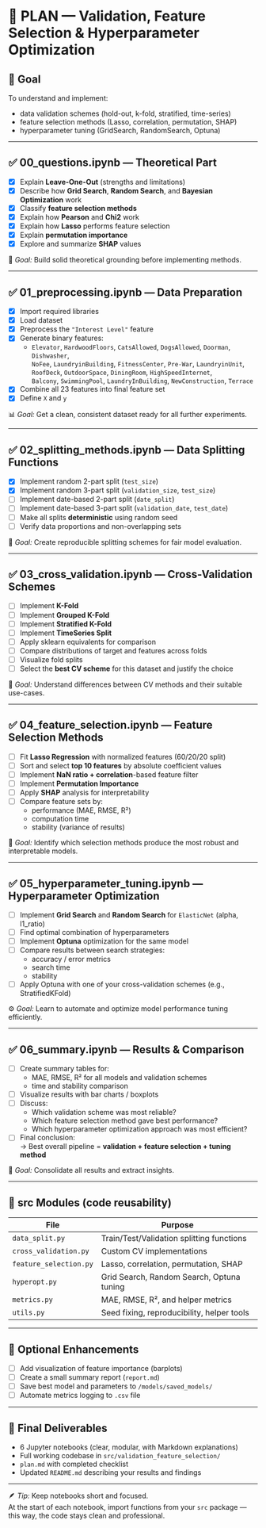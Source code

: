 # 📘 PLAN — Validation, Feature Selection & Hyperparameter Optimization

## 🎯 Goal
To understand and implement:
- data validation schemes (hold-out, k-fold, stratified, time-series)
- feature selection methods (Lasso, correlation, permutation, SHAP)
- hyperparameter tuning (GridSearch, RandomSearch, Optuna)

---

## ✅ 00_questions.ipynb — Theoretical Part

- [X] Explain **Leave-One-Out** (strengths and limitations)
- [X] Describe how **Grid Search**, **Random Search**, and **Bayesian Optimization** work
- [X] Classify **feature selection methods**
- [X] Explain how **Pearson** and **Chi2** work
- [X] Explain how **Lasso** performs feature selection
- [X] Explain **permutation importance**
- [X] Explore and summarize **SHAP** values

🧠 *Goal:* Build solid theoretical grounding before implementing methods.

---

## ✅ 01_preprocessing.ipynb — Data Preparation

- [X] Import required libraries  
- [X] Load dataset
- [X] Preprocess the `"Interest Level"` feature
- [X] Generate binary features:
  - `Elevator`, `HardwoodFloors`, `CatsAllowed`, `DogsAllowed`, `Doorman`, `Dishwasher`,  
    `NoFee`, `LaundryinBuilding`, `FitnessCenter`, `Pre-War`, `LaundryinUnit`,  
    `RoofDeck`, `OutdoorSpace`, `DiningRoom`, `HighSpeedInternet`,  
    `Balcony`, `SwimmingPool`, `LaundryInBuilding`, `NewConstruction`, `Terrace`
- [X] Combine all 23 features into final feature set
- [X] Define `X` and `y`

📊 *Goal:* Get a clean, consistent dataset ready for all further experiments.

---

## ✅ 02_splitting_methods.ipynb — Data Splitting Functions

- [X] Implement random 2-part split (`test_size`)
- [X] Implement random 3-part split (`validation_size`, `test_size`)
- [ ] Implement date-based 2-part split (`date_split`)
- [ ] Implement date-based 3-part split (`validation_date`, `test_date`)
- [ ] Make all splits **deterministic** using random seed
- [ ] Verify data proportions and non-overlapping sets

🔁 *Goal:* Create reproducible splitting schemes for fair model evaluation.

---

## ✅ 03_cross_validation.ipynb — Cross-Validation Schemes

- [ ] Implement **K-Fold**
- [ ] Implement **Grouped K-Fold**
- [ ] Implement **Stratified K-Fold**
- [ ] Implement **TimeSeries Split**
- [ ] Apply sklearn equivalents for comparison
- [ ] Compare distributions of target and features across folds
- [ ] Visualize fold splits
- [ ] Select the **best CV scheme** for this dataset and justify the choice

🧩 *Goal:* Understand differences between CV methods and their suitable use-cases.

---

## ✅ 04_feature_selection.ipynb — Feature Selection Methods

- [ ] Fit **Lasso Regression** with normalized features (60/20/20 split)
- [ ] Sort and select **top 10 features** by absolute coefficient values
- [ ] Implement **NaN ratio + correlation**-based feature filter
- [ ] Implement **Permutation Importance**
- [ ] Apply **SHAP** analysis for interpretability
- [ ] Compare feature sets by:
  - performance (MAE, RMSE, R²)
  - computation time
  - stability (variance of results)

🎯 *Goal:* Identify which selection methods produce the most robust and interpretable models.

---

## ✅ 05_hyperparameter_tuning.ipynb — Hyperparameter Optimization

- [ ] Implement **Grid Search** and **Random Search** for `ElasticNet` (alpha, l1_ratio)
- [ ] Find optimal combination of hyperparameters
- [ ] Implement **Optuna** optimization for the same model
- [ ] Compare results between search strategies:
  - accuracy / error metrics
  - search time
  - stability
- [ ] Apply Optuna with one of your cross-validation schemes (e.g., StratifiedKFold)

⚙️ *Goal:* Learn to automate and optimize model performance tuning efficiently.

---

## ✅ 06_summary.ipynb — Results & Comparison

- [ ] Create summary tables for:
  - MAE, RMSE, R² for all models and validation schemes
  - time and stability comparison
- [ ] Visualize results with bar charts / boxplots
- [ ] Discuss:
  - Which validation scheme was most reliable?
  - Which feature selection method gave best performance?
  - Which hyperparameter optimization approach was most efficient?
- [ ] Final conclusion:  
  → Best overall pipeline = **validation + feature selection + tuning method**

🏁 *Goal:* Consolidate all results and extract insights.

---

## 📂 src Modules (code reusability)

| File | Purpose |
|------|----------|
| `data_split.py` | Train/Test/Validation splitting functions |
| `cross_validation.py` | Custom CV implementations |
| `feature_selection.py` | Lasso, correlation, permutation, SHAP |
| `hyperopt.py` | Grid Search, Random Search, Optuna tuning |
| `metrics.py` | MAE, RMSE, R², and helper metrics |
| `utils.py` | Seed fixing, reproducibility, helper tools |

---

## 🧩 Optional Enhancements

- [ ] Add visualization of feature importance (barplots)
- [ ] Create a small summary report (`report.md`)
- [ ] Save best model and parameters to `/models/saved_models/`
- [ ] Automate metrics logging to `.csv` file

---

## 💬 Final Deliverables

- 6 Jupyter notebooks (clear, modular, with Markdown explanations)
- Full working codebase in `src/validation_feature_selection/`
- `plan.md` with completed checklist
- Updated `README.md` describing your results and findings

---

🪶 *Tip:* Keep notebooks short and focused.  
At the start of each notebook, import functions from your `src` package — this way, the code stays clean and professional.
